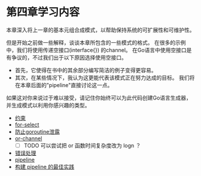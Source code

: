 # 第四章学习内容
本章深入将上一章的基本元组合成模式，以帮助保持系统的可扩展性和可维护性。

但是开始之前做一些解释，谈谈本章所包含的一些模式的格式。
在很多的示例中，我们将使用传递空接口(interface{}) 的channel。
在Go语言中使用空接口是有争议的，不过我们出于以下原因选择使用空接口。
- 首先，它使得在书中的其余部分编写简洁的例子变得更容易。
- 其次，在某些情况下，我认为这更能代表该模式正在努力达成的目标。 我们将在本章后面的"pipeline"直接讨论这一点。

如果这对你来说过于难以接受，请记住你始终可以为此代码创建Go语言生成器，并生成模式以利用你感兴趣的类型。

- [约束](constrain/约束.md)
- [for-select](for_select.md)
- [防止goroutine泄露](goroutine_leak/goroutine_leak.md)
- [or-channel](or_channel/or_channel.md)
    - [ ] TODO 可以尝试把 or 函数时间复杂度改为 logn ？
- [错误处理](err_handle/err_handle.md)
- [pipeline](pipeline/pipeline.md)
- [构建 pipeline 的最佳实践]()

